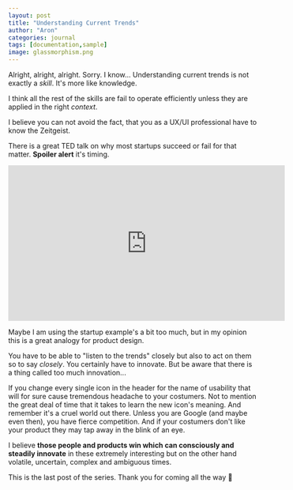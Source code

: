 ```yaml
---
layout: post
title: "Understanding Current Trends"
author: "Aron"
categories: journal
tags: [documentation,sample]
image: glassmorphism.png
---
```


Alright, alright, alright. Sorry. I know... Understanding current trends is not exactly a *skill*. It's more like knowledge.

I think all the rest of the skills are fail to operate efficiently unless they are applied in the right *context*.

I believe you can not avoid the fact, that you as a UX/UI professional have to know the Zeitgeist.

There is a great TED talk on why most startups succeed or fail for that matter. **Spoiler alert** it's timing. 

<iframe width="560" height="315" src="https://www.youtube.com/watch?v=bNpx7gpSqbY" frameborder="0" allowfullscreen></iframe>

Maybe I am using the startup example's a bit too much, but in my opinion this is a great analogy for product design.

You have to be able to "listen to the trends" closely but also to act on them so to say *closely*. You certainly have to innovate. But be aware that there is a thing called too much innovation... 

If you change every single icon in the header for the name of usability that will for sure cause tremendous headache to your costumers. Not to mention the great deal of time that it takes to learn the new icon's meaning. And remember it's a cruel world out there. Unless you are Google (and maybe even then), you have fierce competition. And if your costumers don't like your product they may tap away in the blink of an eye. 

I believe **those people and products win which can consciously and steadily innovate** in these extremely interesting but on the other hand volatile, uncertain, complex and ambiguous times.

This is the last post of the series. Thank you for coming all the way 🚀
